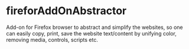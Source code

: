 # fireforAddOnAbstractor
Add-on for Firefox browser to abstract and simplify the websites, so one can easily copy, print, save the website text/content by unifying color, removing media, controls, scripts etc.

